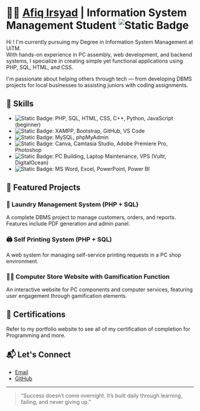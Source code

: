 # 👨‍💻 [Afiq Irsyad](https://afiqirsyad01.github.io/ai.portfolio/) | Information System Management Student ![Static Badge](https://img.shields.io/badge/Afiq-Irsyad-green?style=plastic)

Hi ! I'm currently pursuing my Degree in Information System Management at UiTM.  
With hands-on experience in PC assembly, web development, and backend systems, I specialize in creating simple yet functional applications using PHP, SQL, HTML, and CSS.

I'm passionate about helping others through tech — from developing DBMS projects for local businesses to assisting juniors with coding assignments.

## 🔧 Skills
- ![Static Badge](https://img.shields.io/badge/Languages-red?style=plastic): PHP, SQL, HTML, CSS, C++, Python, JavaScript (beginner)
- ![Static Badge](https://img.shields.io/badge/Web%20Tools-green?style=plastic): XAMPP, Bootstrap, GitHub, VS Code
- ![Static Badge](https://img.shields.io/badge/Database-blue?style=plastic): MySQL, phpMyAdmin
- ![Static Badge](https://img.shields.io/badge/Multimedia-yellow?style=plastic): Canva, Camtasia Studio, Adobe Premiere Pro, Photoshop
- ![Static Badge](https://img.shields.io/badge/System%20%26%20Hardware-purple?style=plastic): PC Building, Laptop Maintenance, VPS (Vultr, DigitalOcean)
- ![Static Badge](https://img.shields.io/badge/Office%20%26%20Analysis-white?style=plastic): MS Word, Excel, PowerPoint, Power BI

## 📁 Featured Projects

### 🧺 Laundry Management System (PHP + SQL)
A complete DBMS project to manage customers, orders, and reports. Features include PDF generation and admin panel.
### 🖨️ Self Printing System (PHP + SQL)
A web system for managing self-service printing requests in a PC shop environment.
### 🧑‍🎓 Computer Store Website with Gamification Function
An interactive website for PC components and computer services, featuring user engagement through gamification elements.

## 🧾 Certifications 
Refer to my portfolio website to see all of my certification of completion for Programming and more.

## 📬 Let's Connect

- [Email](mailto:muhdafiqirsyad074@gmail.com)
- [GitHub](https://github.com/AfiqIrsyad01)

---

> “Success doesn’t come overnight. It’s built daily through learning, failing, and never giving up.”
